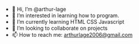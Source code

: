 - 👋 Hi, I’m @arthur-lage
- 👀 I’m interested in learning how to program.
- 🌱 I’m currently learning HTML CSS Javascript
- 💞️ I’m looking to collaborate on projects 
- 📫 How to reach me: arthurlage2006@gmail.com

<!---
arthur-lage/arthur-lage is a ✨ special ✨ repository because its `README.md` (this file) appears on your GitHub profile.
You can click the Preview link to take a look at your changes.
--->
